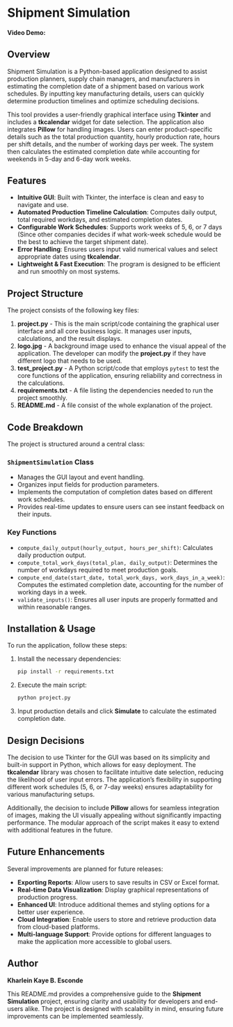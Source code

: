 # Shipment Simulation
#### Video Demo: <URL HERE>

## Overview
Shipment Simulation is a Python-based application designed to assist production planners, supply chain managers, and manufacturers in estimating the completion date of a shipment based on various work schedules. By inputting key manufacturing details, users can quickly determine production timelines and optimize scheduling decisions.

This tool provides a user-friendly graphical interface using **Tkinter** and includes a **tkcalendar** widget for date selection. The application also integrates **Pillow** for handling images. Users can enter product-specific details such as the total production quantity, hourly production rate, hours per shift details, and the number of working days per week. The system then calculates the estimated completion date while accounting for weekends in 5-day and 6-day work weeks.

## Features
- **Intuitive GUI**: Built with Tkinter, the interface is clean and easy to navigate and use.
- **Automated Production Timeline Calculation**: Computes daily output, total required workdays, and estimated completion dates.
- **Configurable Work Schedules**: Supports work weeks of 5, 6, or 7 days (Since other companies decides if what work-week schedule would be the best to achieve the target shipment date).
- **Error Handling**: Ensures users input valid numerical values and select appropriate dates using **tkcalendar**.
- **Lightweight & Fast Execution**: The program is designed to be efficient and run smoothly on most systems.

## Project Structure
The project consists of the following key files:

1. **project.py** - This is the main script/code containing the graphical user interface and all core business logic. It manages user inputs, calculations, and the result displays.
2. **logo.jpg** - A background image used to enhance the visual appeal of the application. The developer can modify the **project.py** if they have different logo that needs to be used.
3. **test_project.py** - A Python script/code that employs `pytest` to test the core functions of the application, ensuring reliability and correctness in the calculations.
4. **requirements.txt** - A file listing the dependencies needed to run the project smoothly.
5. **README.md** -  A file consist of the whole explanation of the project.

## Code Breakdown
The project is structured around a central class:

### `ShipmentSimulation` Class
- Manages the GUI layout and event handling.
- Organizes input fields for production parameters.
- Implements the computation of completion dates based on different work schedules.
- Provides real-time updates to ensure users can see instant feedback on their inputs.

### Key Functions
- `compute_daily_output(hourly_output, hours_per_shift)`: Calculates daily production output.
- `compute_total_work_days(total_plan, daily_output)`: Determines the number of workdays required to meet production goals.
- `compute_end_date(start_date, total_work_days, work_days_in_a_week)`: Computes the estimated completion date, accounting for the number of working days in a week.
- `validate_inputs()`: Ensures all user inputs are properly formatted and within reasonable ranges.

## Installation & Usage
To run the application, follow these steps:

1. Install the necessary dependencies:
   ```sh
   pip install -r requirements.txt
   ```
2. Execute the main script:
   ```sh
   python project.py
   ```
3. Input production details and click **Simulate** to calculate the estimated completion date.

## Design Decisions
The decision to use Tkinter for the GUI was based on its simplicity and built-in support in Python, which allows for easy deployment. The **tkcalendar** library was chosen to facilitate intuitive date selection, reducing the likelihood of user input errors. The application’s flexibility in supporting different work schedules (5, 6, or 7-day weeks) ensures adaptability for various manufacturing setups.

Additionally, the decision to include **Pillow** allows for seamless integration of images, making the UI visually appealing without significantly impacting performance. The modular approach of the script makes it easy to extend with additional features in the future.

## Future Enhancements
Several improvements are planned for future releases:
- **Exporting Reports**: Allow users to save results in CSV or Excel format.
- **Real-time Data Visualization**: Display graphical representations of production progress.
- **Enhanced UI**: Introduce additional themes and styling options for a better user experience.
- **Cloud Integration**: Enable users to store and retrieve production data from cloud-based platforms.
- **Multi-language Support**: Provide options for different languages to make the application more accessible to global users.

## Author
**Kharlein Kaye B. Esconde**

This README.md provides a comprehensive guide to the **Shipment Simulation** project, ensuring clarity and usability for developers and end-users alike. The project is designed with scalability in mind, ensuring future improvements can be implemented seamlessly.


